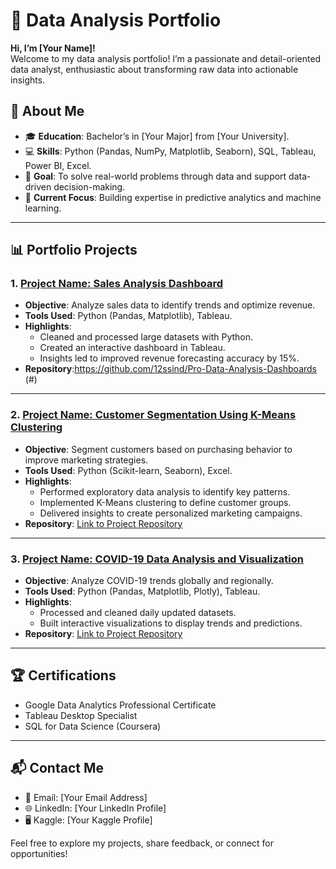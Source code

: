# 💼 Data Analysis Portfolio

**Hi, I’m [Your Name]!**  
Welcome to my data analysis portfolio! I’m a passionate and detail-oriented data analyst, enthusiastic about transforming raw data into actionable insights.

## 📜 **About Me**
- 🎓 **Education**: Bachelor’s in [Your Major] from [Your University].
- 💻 **Skills**: Python (Pandas, NumPy, Matplotlib, Seaborn), SQL, Tableau, Power BI, Excel.
- 🎯 **Goal**: To solve real-world problems through data and support data-driven decision-making.
- 📍 **Current Focus**: Building expertise in predictive analytics and machine learning.

---

## 📊 **Portfolio Projects**

### 1. [Project Name: Sales Analysis Dashboard](#)
- **Objective**: Analyze sales data to identify trends and optimize revenue.
- **Tools Used**: Python (Pandas, Matplotlib), Tableau.
- **Highlights**:
  - Cleaned and processed large datasets with Python.
  - Created an interactive dashboard in Tableau.
  - Insights led to improved revenue forecasting accuracy by 15%.
- **Repository**:https://github.com/12ssind/Pro-Data-Analysis-Dashboards (#)

---

### 2. [Project Name: Customer Segmentation Using K-Means Clustering](#)
- **Objective**: Segment customers based on purchasing behavior to improve marketing strategies.
- **Tools Used**: Python (Scikit-learn, Seaborn), Excel.
- **Highlights**:
  - Performed exploratory data analysis to identify key patterns.
  - Implemented K-Means clustering to define customer groups.
  - Delivered insights to create personalized marketing campaigns.
- **Repository**: [Link to Project Repository](#)

---

### 3. [Project Name: COVID-19 Data Analysis and Visualization](#)
- **Objective**: Analyze COVID-19 trends globally and regionally.
- **Tools Used**: Python (Pandas, Matplotlib, Plotly), Tableau.
- **Highlights**:
  - Processed and cleaned daily updated datasets.
  - Built interactive visualizations to display trends and predictions.
- **Repository**: [Link to Project Repository](#)

---

## 🏆 **Certifications**
- Google Data Analytics Professional Certificate
- Tableau Desktop Specialist
- SQL for Data Science (Coursera)

---

## 📬 **Contact Me**
- 📧 Email: [Your Email Address]
- 🌐 LinkedIn: [Your LinkedIn Profile]
- 🖥️ Kaggle: [Your Kaggle Profile]

Feel free to explore my projects, share feedback, or connect for opportunities!

